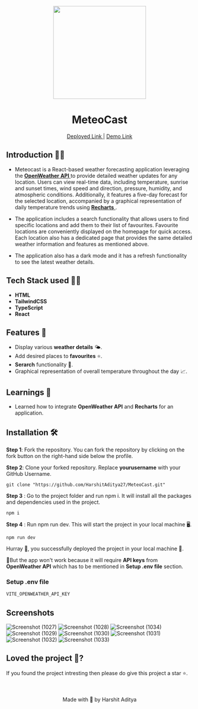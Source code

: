 <p align='center'><img src='https://github.com/user-attachments/assets/511ff359-5457-4dc0-90c0-9be4b2df5937' width="250" ></p>
<h1 align='center'>MeteoCast</h1> 

<p align='center'> <a href="https://meteocast.netlify.app/">Deployed Link </a> | <a href="">Demo Link</a> </p>


## Introduction 🐱‍💻
- Meteocast is a React-based weather forecasting application leveraging the <a href="https://openweathermap.org/"> **OpenWeather API** </a> to provide detailed weather updates for any location. Users can view real-time data, including temperature, sunrise and sunset times, wind speed and direction, pressure, humidity, and atmospheric conditions. Additionally, it features a five-day forecast for the selected location, accompanied by a graphical representation of daily temperature trends using <a href="https://recharts.org/en-US/"> **Recharts** </a>.

- The application includes a search functionality that allows users to find specific locations and add them to their list of favourites. Favourite locations are conveniently displayed on the homepage for quick access. Each location also has a dedicated page that provides the same detailed weather information and features as mentioned above.

- The application also has a dark mode and it has a refresh functionality to see the latest weather details. 


## Tech Stack used 👨‍💻

- **HTML**
- **TailwindCSS** 
- **TypeScript** 
- **React**

## Features 🧰
- Display various **weather details** 🌤️.
- Add desired places to **favourites** ⭐.
- **Serarch** functionality 🔎.
- Graphical representation of overall temperature throughout the day 📈. 

## Learnings 📝
  
- Learned how to integrate **OpenWeather API** and **Recharts** for an application. 
 
## Installation 🛠️
  **Step 1**: Fork the repository. You can fork the repository by clicking on the fork button on the right-hand side below the profile.<br> 

  **Step 2**: Clone your forked repository. Replace **yourusername** with your GitHub Username. 
  
  ```
git clone "https://github.com/HarshitAditya27/MeteoCast.git"
``` 
  **Step 3** : Go to the project folder and run npm i. It will install all the packages and dependencies used in the project. 
  
  ```
npm i
``` 
  **Step 4** : Run npm run dev. This will start the project in your local machine 🖥️.  
  
  ```
npm run dev
``` 
Hurray 🥳, you successfully deployed the project in your local machine 🎉.  

🚨But the app won't work because it will require **API keys** from **OpenWeather API** which has to be mentioned in **Setup .env file** section.

 ### Setup .env file

```js
VITE_OPENWEATHER_API_KEY
``` 

  ## Screenshots  
![Screenshot (1027)](https://github.com/user-attachments/assets/4372be8c-ac2c-4f75-aac1-2b7156442fa3)
![Screenshot (1028)](https://github.com/user-attachments/assets/d67841b1-e667-419d-a3b7-43db0a82869a)
![Screenshot (1034)](https://github.com/user-attachments/assets/7123e31d-9fac-4444-8756-6c3c4a942f2a)
![Screenshot (1029)](https://github.com/user-attachments/assets/99a1d8ad-6c39-4e6f-a8c7-dce53ac00232)
![Screenshot (1030)](https://github.com/user-attachments/assets/f3a03d6e-1ecc-4bc0-baa1-06652419b50c)
![Screenshot (1031)](https://github.com/user-attachments/assets/b488e496-93ce-4864-a2dc-19173658553d)
![Screenshot (1032)](https://github.com/user-attachments/assets/db845a34-5efd-48e5-ac8e-0757558a6213)
![Screenshot (1033)](https://github.com/user-attachments/assets/2376bb4e-6cd6-4e7b-b520-87f255a8d7b3)

  ## Loved the project 💖? 
  
  If you found the project intresting then please do give this project a star ⭐. 
  <br> <br> <br>
   <p align="center" width="100%">
   Made with 💖 by Harshit Aditya   
</p>


